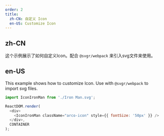 ```yaml
---
order: 2
title:
  zh-CN: 自定义 Icon
  en-US: Customize Icon
---
```


## zh-CN

这个示例展示了如何自定义Icon。配合 `@svgr/webpack` 来引入svg文件来使用。

## en-US

This example shows how to customize Icon. Use with `@svgr/webpack` to import svg files.

```js
import IconIronMan from './Iron Man.svg';

ReactDOM.render(
  <div>
    <IconIronMan className="arco-icon" style={{ fontSize: '50px' }} />
  </div>,
  CONTAINER
);
```
